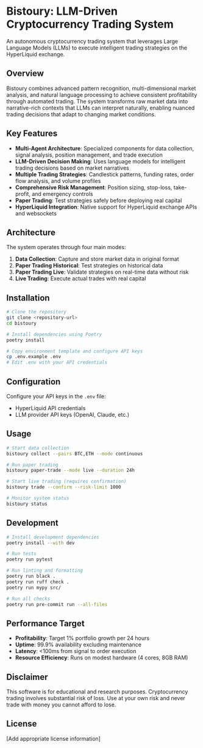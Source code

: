 # Bistoury: LLM-Driven Cryptocurrency Trading System

An autonomous cryptocurrency trading system that leverages Large Language Models (LLMs) to execute intelligent trading strategies on the HyperLiquid exchange.

## Overview

Bistoury combines advanced pattern recognition, multi-dimensional market analysis, and natural language processing to achieve consistent profitability through automated trading. The system transforms raw market data into narrative-rich contexts that LLMs can interpret naturally, enabling nuanced trading decisions that adapt to changing market conditions.

## Key Features

- **Multi-Agent Architecture**: Specialized components for data collection, signal analysis, position management, and trade execution
- **LLM-Driven Decision Making**: Uses language models for intelligent trading decisions based on market narratives
- **Multiple Trading Strategies**: Candlestick patterns, funding rates, order flow analysis, and volume profiles
- **Comprehensive Risk Management**: Position sizing, stop-loss, take-profit, and emergency controls
- **Paper Trading**: Test strategies safely before deploying real capital
- **HyperLiquid Integration**: Native support for HyperLiquid exchange APIs and websockets

## Architecture

The system operates through four main modes:
1. **Data Collection**: Capture and store market data in original format
2. **Paper Trading Historical**: Test strategies on historical data
3. **Paper Trading Live**: Validate strategies on real-time data without risk
4. **Live Trading**: Execute actual trades with real capital

## Installation

```bash
# Clone the repository
git clone <repository-url>
cd bistoury

# Install dependencies using Poetry
poetry install

# Copy environment template and configure API keys
cp .env.example .env
# Edit .env with your API credentials
```

## Configuration

Configure your API keys in the `.env` file:
- HyperLiquid API credentials
- LLM provider API keys (OpenAI, Claude, etc.)

## Usage

```bash
# Start data collection
bistoury collect --pairs BTC,ETH --mode continuous

# Run paper trading
bistoury paper-trade --mode live --duration 24h

# Start live trading (requires confirmation)
bistoury trade --confirm --risk-limit 1000

# Monitor system status
bistoury status
```

## Development

```bash
# Install development dependencies
poetry install --with dev

# Run tests
poetry run pytest

# Run linting and formatting
poetry run black .
poetry run ruff check .
poetry run mypy src/

# Run all checks
poetry run pre-commit run --all-files
```

## Performance Target

- **Profitability**: Target 1% portfolio growth per 24 hours
- **Uptime**: 99.9% availability excluding maintenance
- **Latency**: <100ms from signal to order execution
- **Resource Efficiency**: Runs on modest hardware (4 cores, 8GB RAM)

## Disclaimer

This software is for educational and research purposes. Cryptocurrency trading involves substantial risk of loss. Use at your own risk and never trade with money you cannot afford to lose.

## License

[Add appropriate license information] 